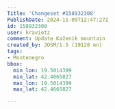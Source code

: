 ```yaml
---
Title: 'Changeset #158932308'
PublishDate: 2024-11-09T12:47:27Z
id: 158932308
user: kravietz
comment: Update Kaženik mountain
created_by: JOSM/1.5 (19128 en)
tags:
- Montenegro
bbox:
  min_lon: 19.5014399
  min_lat: 42.4665827
  max_lon: 19.5014399
  max_lat: 42.4665827

---
```

